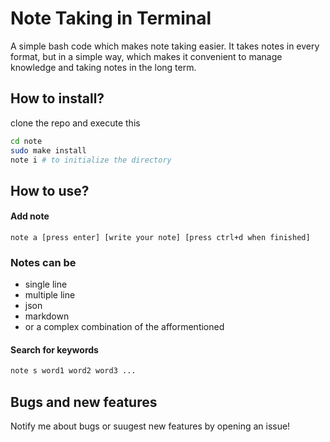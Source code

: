 # Note Taking in Terminal

A simple bash code which makes note taking easier. It takes notes in every format, but in a simple way, which makes it convenient to manage knowledge and taking notes in the long term.

## How to install?

clone the repo and execute this

```bash
cd note
sudo make install
note i # to initialize the directory
```

## How to use?

#### Add note
```
note a [press enter] [write your note] [press ctrl+d when finished]
```

### Notes can be

- single line
- multiple line
- json
- markdown
- or a complex combination of the afformentioned

#### Search for keywords

```bash
note s word1 word2 word3 ...
```

## Bugs and new features

Notify me about bugs or suugest new features by opening an issue!
